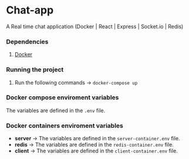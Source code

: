 # Chat-app
A Real time chat application (Docker | React | Express | Socket.io | Redis)


### Dependencies
1. [Docker](https://docs.docker.com/install/)


### Running the project
1.  Run the following commands -> `docker-compose up`


### Docker compose enviroment variables
The variables are defined in the `.env` file.


### Docker containers enviroment variables
* __server__ -> The variables are defined in the `server-container.env` file.
* __redis__ -> The variables are defined in the `redis-container.env` file.
* __client__ -> The variables are defined in the `client-container.env` file.